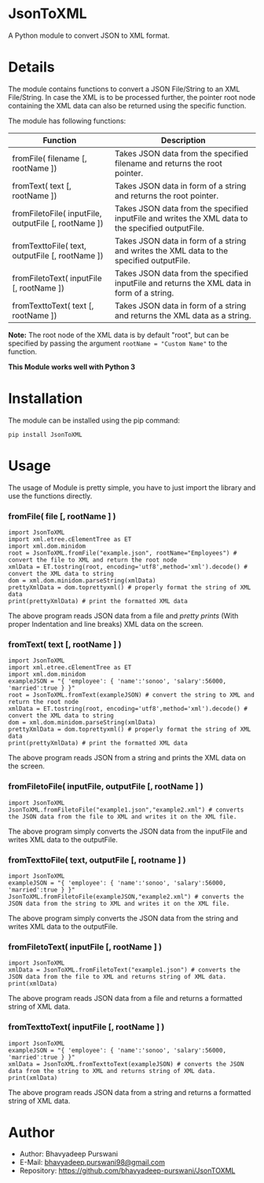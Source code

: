 # JsonToXML

A Python module to convert JSON to XML format.

# Details

The module contains functions to convert a JSON File/String to an XML File/String. In case the XML is to be processed further, the pointer root node containing the XML data can also be returned using the specific function.

The module has following functions:

Function | Description
-------- | -----------
fromFile( filename [, rootName ]) | Takes JSON data from the specified filename and returns the root pointer.
fromText( text [, rootName ]) | Takes JSON data in form of a string and returns the root pointer.
fromFiletoFile( inputFile, outputFile [, rootName ]) | Takes JSON data from the specified inputFile and writes the XML data to the specified outputFile.
fromTexttoFile( text, outputFile [, rootName ]) | Takes JSON data in form of a string and writes the XML data to the specified outputFile.
fromFiletoText( inputFile [, rootName ]) | Takes JSON data from the specified inputFile and returns the XML data in form of a string.
fromTexttoText( text [, rootName ]) | Takes JSON data in form of a string and returns the XML data as a string.

**Note:** The root node of the XML data is by default "root", but can be specified by passing the argument 
`rootName = "Custom Name"` to the function.

**This Module works well with Python 3**

# Installation

The module can be installed using the pip command:

    pip install JsonToXML

# Usage

The usage of Module is pretty simple, you have to just import the library and use the functions directly.

### fromFile( file [, rootName ] )

	import JsonToXML
	import xml.etree.cElementTree as ET
	import xml.dom.minidom
	root = JsonToXML.fromFile("example.json", rootName="Employees") # convert the file to XML and return the root node
	xmlData = ET.tostring(root, encoding='utf8',method='xml').decode() # convert the XML data to string
	dom = xml.dom.minidom.parseString(xmlData) 
	prettyXmlData = dom.toprettyxml() # properly format the string of XML data
	print(prettyXmlData) # print the formatted XML data

The above program reads JSON data from a file and *pretty prints* (With proper Indentation and line breaks) XML data on the screen.

### fromText( text [, rootName ] )

	import JsonToXML
	import xml.etree.cElementTree as ET
	import xml.dom.minidom
	exampleJSON = "{ 'employee': { 'name':'sonoo', 'salary':56000, 'married':true } }"
	root = JsonToXML.fromText(exampleJSON) # convert the string to XML and return the root node
	xmlData = ET.tostring(root, encoding='utf8',method='xml').decode() # convert the XML data to string
	dom = xml.dom.minidom.parseString(xmlData) 
	prettyXmlData = dom.toprettyxml() # properly format the string of XML data
	print(prettyXmlData) # print the formatted XML data

The above program reads JSON from a string and prints the XML data on the screen.

### fromFiletoFile( inputFile, outputFile [, rootName ] )

	import JsonToXML
	JsonToXML.fromFiletoFile("example1.json","example2.xml") # converts the JSON data from the file to XML and writes it on the XML file.

The above program simply converts the JSON data from the inputFile and writes XML data to the outputFile.

### fromTexttoFile( text, outputFile [, rootname ] )

	import JsonToXML
	exampleJSON = "{ 'employee': { 'name':'sonoo', 'salary':56000, 'married':true } }"
	JsonToXML.fromFiletoFile(exampleJSON,"example2.xml") # converts the JSON data from the string to XML and writes it on the XML file.

The above program simply converts the JSON data from the string and writes XML data to the outputFile.

### fromFiletoText( inputFile [, rootName ] )

	import JsonToXML
	xmlData = JsonToXML.fromFiletoText("example1.json") # converts the JSON data from the file to XML and returns string of XML data.
	print(xmlData)

The above program reads JSON data from a file and returns a formatted string of XML data.

### fromTexttoText( inputFile [, rootName ] )

	import JsonToXML
	exampleJSON = "{ 'employee': { 'name':'sonoo', 'salary':56000, 'married':true } }"
	xmlData = JsonToXML.fromTexttoText(exampleJSON) # converts the JSON data from the string to XML and returns string of XML data.
	print(xmlData)

The above program reads JSON data from a string and returns a formatted string of XML data.

# Author

* Author: Bhavyadeep Purswani
* E-Mail: bhavyadeep.purswani98@gmail.com
* Repository: https://github.com/bhavyadeep-purswani/JsonTOXML
